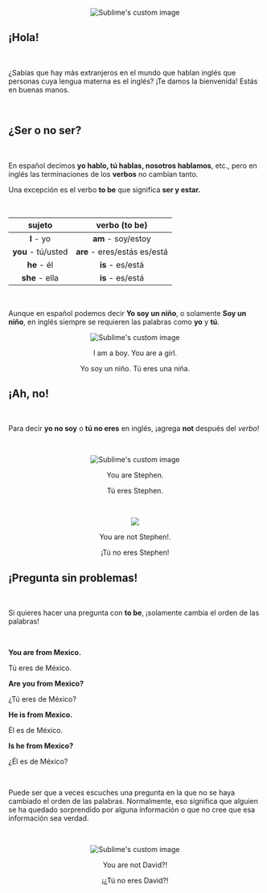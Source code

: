 <p align="center">
  <img src="https://d1btvuu4dwu627.cloudfront.net/7b35cc83cdbea87e8f94627ebc490218/2e84843e1078a132fa50bd5ab4100e67/images/d52b386d9b394ae58d6f50d72a9a86b4.svg" alt="Sublime's custom image"/>
</p>

¡Hola!
--

<br>

¿Sabías que hay más extranjeros en el mundo que hablan inglés que personas cuya lengua materna es el inglés? ¡Te damos la bienvenida! Estás en buenas manos.

<br>

¿Ser o no ser?
--

<br>

En español decimos __yo hablo, tú hablas, nosotros hablamos__, etc., pero en inglés las terminaciones de los 
__verbos__ no cambian tanto. 


Una excepción es el verbo __to be__ que significa __ser y estar.__

<br>


| __sujeto__        | __verbo (to be)__          
|:-----------------:|:----------------------------:
| __I__ - yo        | __am__ - soy/estoy           
| __you__ - tú/usted| __are__ - eres/estás es/está 
| __he__ - él       | __is__ - es/está     
| __she__ - ella    | __is__ - es/está         


<br>


Aunque en español podemos decir __Yo soy un niño__, o solamente __Soy un niño__, en inglés siempre se requieren las palabras como __yo__ y __tú__.

<p align="center">
  <img src="https://d1btvuu4dwu627.cloudfront.net/7b35cc83cdbea87e8f94627ebc490218/2e84843e1078a132fa50bd5ab4100e67/images/c175391a79704f3795449b0870c9d806.svg" alt="Sublime's custom image"/>
</p>
<p align="center">
I am a boy. You are a girl.</p>
<p align="center">
Yo soy un niño. Tú eres una niña.</p>

¡Ah, no!
-- 

<br>

Para decir __yo no soy__ o __tú no eres__ en inglés, ¡agrega __not__ después del _verbo_!

<br>


<p align="center">
  <img src="https://d1btvuu4dwu627.cloudfront.net/7b35cc83cdbea87e8f94627ebc490218/2e84843e1078a132fa50bd5ab4100e67/images/3b1d943f64f547e7a59b9bb50046effe.svg" alt="Sublime's custom image"/>
</p>

<p align="center">
You are Stephen.</p>
<p align="center">
Tú eres Stephen.</p>

<br>


<p align="center">
  <img src="https://d1btvuu4dwu627.cloudfront.net/7b35cc83cdbea87e8f94627ebc490218/2e84843e1078a132fa50bd5ab4100e67/images/32c4db6d5723433a971a85bb0d5573f5.svg"/>
</p>

<p align="center">
You are not Stephen!.</p>
<p align="center">
¡Tú no eres Stephen!</p>

¡Pregunta sin problemas!
----

<br>

Si quieres hacer una pregunta con 
__to be__,
 ¡solamente cambia el orden de las palabras!
 
<br>

__You are from Mexico.__

Tú eres de México.

__Are you from Mexico?__

¿Tú eres de México?

__He is from Mexico.__

Él es de México.

__Is he from Mexico?__

¿Él es de México? 

<br>


Puede ser que a veces escuches una pregunta en la que no se haya cambiado el orden de las palabras. Normalmente, eso significa que alguien se ha quedado sorprendido por alguna información o que no cree que esa información sea verdad.

<br>


<p align="center">
  <img src="https://d1btvuu4dwu627.cloudfront.net/7b35cc83cdbea87e8f94627ebc490218/2e84843e1078a132fa50bd5ab4100e67/images/96f2f7a7a7ef46ba950c23605614bbd9.svg" alt="Sublime's custom image"/>
</p>

<p align="center">
You are not David?!</p>
<p align="center">
¡¿Tú no eres David?​!</p>
